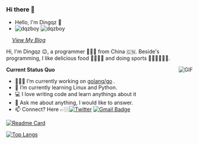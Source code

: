 ### Hi there 👋
- Hello, I'm Dingqz 👋
- ![dqzboy](https://komarev.com/ghpvc/?username=dqzboy)  ![dqzboy](https://visitor-badge.glitch.me/badge?page_id=dqzboy.profile)

&nbsp; &nbsp; *[View My Blog](https://www.dqzboy.com/)*
<br />

Hi, I'm Dingqz 😉, a programmer 👨🏻‍💻 from China 🇨🇳. Beside's programming, I like delicious food 🥗🥩🌮🍣 and doing sports 🏃⛹️‍♂️🏋🏼‍♂️.

  <img align="right" alt="GIF" src="https://user-images.githubusercontent.com/42825450/146666891-541adaf9-eda7-418c-a268-ede3ddbed41c.gif" />


**Current Status Quo**

- 👨🏻‍💻 I’m currently working on [golang/go](https://github.com/golang/go) .
- 🌱 I’m currently learning Linux and Python.
- 💻 I love writing code and learn anythings about it
- 💬 Ask me about anything, I would like to answer.
- 📫 Connect? Here 👉🏼[![Twitter](https://img.shields.io/badge/-Twitter-222222?style=flat-square&logo=twitter&logoColor=white&link=https://twitter.com/EngincanVeske)](https://twitter.com/dqzboy/) 
[![Gmail Badge](https://img.shields.io/badge/-gmail-c14438?style=flat-square&logo=Gmail&logoColor=white&link=mailto:coolboydqz@gmail.com)](mailto:coolboydqz@gmail.com)

[![Readme Card](https://github-readme-stats.vercel.app/api?username=dqzboy&show_icons=true&title_color=ffffff&icon_color=bb2acf&text_color=daf7dc&bg_color=151515)](https://github.com/anuraghazra/github-readme-stats)

[![Top Langs](https://github-readme-stats.vercel.app/api/top-langs/?username=dqzboy&layout=compact&exclude_repo=dqzboy.github.io&title_color=ffffff&icon_color=bb2acf&text_color=daf7dc&bg_color=151515)](https://github.com/anuraghazra/github-readme-stats)
